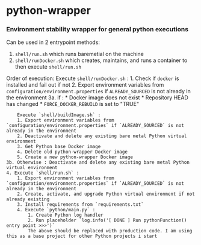 # python-wrapper
### Environment stability wrapper for general python executions

Can be used in 2 entrypoint methods:
1. `shell/run.sh` which runs baremetial on the machine
2. `shell/runDocker.sh` which creates, maintains, and runs a container to then execute `shell/run.sh`


Order of execution:
Execute `shell/runDocker.sh` :
    1. Check if `docker` is installed and fail out if not
    2. Export environment variables from `configuration/environment.properties` if `ALREADY_SOURCED` is not already in the environment
    3a. if :
        * Docker image does not exist
        * Repository HEAD has changed
        * `FORCE_DOCKER_REBUILD` is set to "TRUE"
        
        Execute `shell/buildImage.sh` :
        1. Export environment variables from `configuration/environment.properties` if `ALREADY_SOURCED` is not already in the environment
        2. Deactivate and delete any existing bare metal Python virtual environment
        3. Get Python base Docker image
        4. Delete old python-wrapper Docker image
        5. Create a new python-wrapper Docker image
    3b. Otherwise : Deactivate and delete any existing bare metal Python virtual environment
    4. Execute `shell/run.sh` :
        1. Export environment variables from `configuration/environment.properties` if `ALREADY_SOURCED` is not already in the environment
        2. Create, activate, and upgrade Python virtual environment if not already existing
        3. Install requirements from `requirements.txt`
        4. Execute `python/main.py` :
            1. Create Python log handler
            2. Run placeholder `log.info('[ DONE ] Run pythonFunction() entry point >>>')`
            The above should be replaced with production code. I am using this as a base project for other Python projects i start

